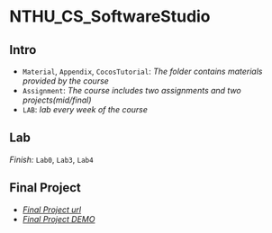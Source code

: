 ﻿# NTHU_CS_SoftwareStudio
## Intro
* `Material`, `Appendix`, `CocosTutorial`: *The folder contains materials provided by the course*
* `Assignment`: *The course includes two assignments and two projects(mid/final)*
* `LAB`: *lab every week of the course*

## Lab
*Finish:* `Lab0`, `Lab3`, `Lab4`
## Final Project
* [*Final Project url*](https://final-project-10-b55d6.web.app/)
* [*Final Project DEMO*](https://www.youtube.com/watch?v=HRu2hlEtC8s)
